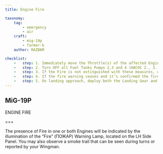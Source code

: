```yaml
---
title: Engine Fire

taxonomy:
    tag:
        - emergency
        - air
    craft: 
        - mig-19p
        - farmer-b
    author: RAZBAM

checklist:
    -   step: 1. Immediately move the Throttle(s) of the affected Engine(s) to the STOP (СТОП)position and close the Fuel Shut-Off Valve(s) (ПЕРЕКРЫВНОЙ КРАН) by using the respective Switch in the same LH Side panel.
    -   step: 2. Turn OFF all Fuel Tanks Pumps 2,3 and 4 (НАСОС 2., 3. & 4. ГО БАКА). Fuel tank pump 1 (НАСОС 1. ГО БАКА) should remain on unless both Engines are on Fire. 
    -   step: 3. If the Fire is not extinguished with these measures, decrease IAS 400 kph or lower and operate the “Fire Extinguisher” (ОГНЕТУШИТЕЛЬ) Button. The Engines can´t be re-started after this. If the Fire remains after this then eject. 
    -   step: 4. If the fire warning ceases and it’s confirmed the fire is extinguished, then immediately return to the airbase where possible. <br />NOTE- If there is smoke in the cockpit, jettison the canopy (АВАР. СБРОС ФОНАРЯ) while flying below 2,000 meters and at speed below 450 kph.
    -   step: 5. On landing approach, deploy both the Landing Gear and Flaps (АВАР. ШАССИ И АВАР. ЗАКР) using the emergency procedures and jettison the Canopy (АВАР. СБРОС ФОНАРЯ). If you plan to land without the Landing Gear, ensure that you jettison all external stores (АВАР. СБРОС ПОДВЕСОК).
---
```


## MiG-19P 
ENGINE FIRE

===

The presence of Fire in one or both Engines will be indicated by the illumination of the “Fire” (ПОЖАР) Warning Lamp, located on the LH Side Panel.  You may also observe a smoke trail that can be seen during turns or reported by your Wingman. 